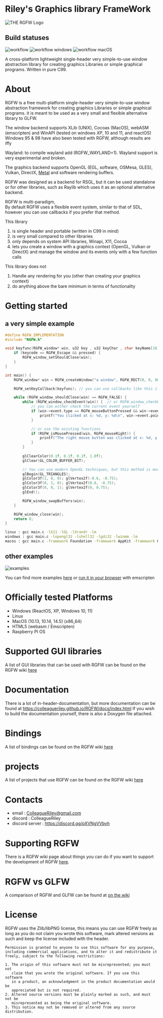 # Riley's Graphics library FrameWork
![THE RGFW Logo](https://github.com/ColleagueRiley/RGFW/blob/main/logo.png?raw=true)

## Build statuses
![workflow](https://github.com/ColleagueRiley/RGFW/actions/workflows/linux.yml/badge.svg)
![workflow windows](https://github.com/ColleagueRiley/RGFW/actions/workflows/windows.yml/badge.svg)
![workflow macOS](https://github.com/ColleagueRiley/RGFW/actions/workflows/macos.yml/badge.svg)

A cross-platform lightweight single-header very simple-to-use window abstraction library for creating graphics Libraries or simple graphical programs. Written in pure C99.

# About
RGFW is a free multi-platform single-header very simple-to-use window abstraction framework for creating graphics Libraries or simple graphical programs. it is meant to be used as a very small and flexible alternative library to GLFW. 

The window backend supports XLib (UNIX), Cocoas (MacOS), webASM (emscripten) and WinAPI (tested on windows *XP*, 10 and 11, and reactOS)\
Windows 95 & 98 have also been tested with RGFW, although results are iffy  

Wayland: to compile wayland add (RGFW_WAYLAND=1). Wayland support is very experimental and broken.

The graphics backend supports OpenGL (EGL, software, OSMesa, GLES), Vulkan, DirectX, [Metal](https://github.com/RSGL/RGFW-Metal) and software rendering buffers.

RGFW was designed as a backend for RSGL, but it can be used standalone or for other libraries, such as Raylib which uses it as an optional alternative backend.

RGFW is multi-paradigm,\
By default RGFW uses a flexible event system, similar to that of SDL, however you can use callbacks if you prefer that method. 

This library

1) is single header and portable (written in C99 in mind)
2) is very small compared to other libraries
3) only depends on system API libraries, Winapi, X11, Cocoa
4) lets you create a window with a graphics context (OpenGL, Vulkan or DirectX) and manage the window and its events only with a few function calls 

This library does not

1) Handle any rendering for you (other than creating your graphics context)
2) do anything above the bare minimum in terms of functionality 

# Getting started
## a very simple example
```c
#define RGFW_IMPLEMENTATION
#include "RGFW.h"

void keyfunc(RGFW_window* win, u32 key , u32 keyChar , char keyName[16], u8 lockState, u8 pressed) {
    if (keycode == RGFW_Escape && pressed) {
        RGFW_window_setShouldClose(win);
    }
}

int main() {
    RGFW_window* win = RGFW_createWindow("a window", RGFW_RECT(0, 0, 800, 600), (u16)(RGFW_CENTER | RGFW_NO_RESIZE));

    RGFW_setKeyCallback(keyfunc); // you can use callbacks like this if you want

    while (RGFW_window_shouldClose(win) == RGFW_FALSE) {
        while (RGFW_window_checkEvent(win)) {  // or RGFW_window_checkEvents(); if you only want callbacks
            // you can either check the current event yourself
            if (win->event.type == RGFW_mouseButtonPressed && win->event.button == RGFW_mouseLeft) {
                printf("You clicked at x: %d, y: %d\n", win->event.point.x, win->event.point.y);
            }

            // or use the existing functions
            if (RGFW_isMousePressed(win, RGFW_mouseRight)) {
                printf("The right mouse button was clicked at x: %d, y: %d\n", win->event.point.x, win->event.point.y);
            }
        }
        
        glClearColor(0.1f, 0.1f, 0.1f, 1.0f);
        glClear(GL_COLOR_BUFFER_BIT);

        // You can use modern OpenGL techniques, but this method is more straightforward for drawing just one triangle.
        glBegin(GL_TRIANGLES);
        glColor3f(1, 0, 0); glVertex2f(-0.6, -0.75);
        glColor3f(0, 1, 0); glVertex2f(0.6, -0.75);
        glColor3f(0, 0, 1); glVertex2f(0, 0.75);
        glEnd();

        RGFW_window_swapBuffers(win);
    }

    RGFW_window_close(win);
    return 0;
}
```

```sh
linux : gcc main.c -lX11 -lGL -lXrandr -lm
windows : gcc main.c -lopengl32 -lshell32 -lgdi32 -lwinmm -lm
macos : gcc main.c -framework Foundation -framework AppKit -framework OpenGL -framework CoreVideo -lm
```

## other examples
![examples](screenshot.PNG)

You can find more examples [here](examples) or [run it in your browser](https://colleagueriley.github.io/RGFW/) with emscripten

# Officially tested Platforms 
- Windows (ReactOS, XP, Windows 10, 11)
- Linux
- MacOS (10.13, 10.14, 14.5) (x86_64)
- HTML5 (webasm / Emscripten)
- Raspberry PI OS

# Supported GUI libraries
A list of GUI libraries that can be used with RGFW can be found on the RGFW wiki [here](https://github.com/ColleagueRiley/RGFW/wiki/GUI-libraries-that-can-be-used-with-RGFW)

# Documentation
There is a lot of in-header-documentation, but more documentation can be found at https://colleagueriley.github.io/RGFW/docs/index.html
If you wish to build the documentation yourself, there is also a Doxygen file attached.

# Bindings
A list of bindings can be found on the RGFW wiki [here](https://github.com/ColleagueRiley/RGFW/wiki/Bindings)

# projects
A list of projects that use RGFW can be found on the RGFW wiki [here](https://github.com/ColleagueRiley/RGFW/wiki/Projects-that-use-RGFW)

# Contacts
- email : ColleagueRiley@gmail.com 
- discord : ColleagueRiley
- discord server : https://discord.gg/pXVNgVVbvh

# Supporting RGFW
  There is a RGFW wiki page about things you can do if you want to support the development of RGFW [here](https://github.com/ColleagueRiley/RGFW/wiki/Supporting-RGFW).

# RGFW vs GLFW
A comparison of RGFW and GLFW can be found at [on the wiki](https://github.com/ColleagueRiley/RGFW/wiki/RGFW-vs-GLFW)

# License
RGFW uses the Zlib/libPNG license, this means you can use RGFW freely as long as you do not claim you wrote this software, mark altered versions as such and keep the license included with the header.

```
Permission is granted to anyone to use this software for any purpose,
including commercial applications, and to alter it and redistribute it
freely, subject to the following restrictions:
  
1. The origin of this software must not be misrepresented; you must not
   claim that you wrote the original software. If you use this software
   in a product, an acknowledgment in the product documentation would be
   appreciated but is not required. 
2. Altered source versions must be plainly marked as such, and must not be
   misrepresented as being the original software.
3. This notice may not be removed or altered from any source distribution.
```
